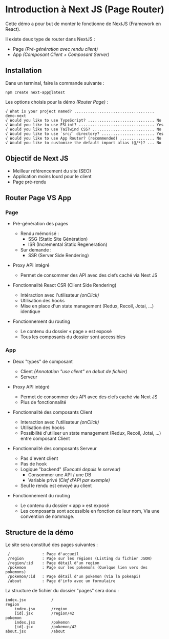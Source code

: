 # **Introduction à Next JS** (Page Router)

Cette démo a pour but de monter le fonctionne de NextJS (Framework en React).

Il existe deux type de router dans NextJS : 
- Page _(Pré-génération avec rendu client)_
- App _(Composant Client + Composant Server)_

## Installation
Dans un terminal, faire la commande suivante :
```
npm create next-app@latest
```

Les options choisis pour la démo _(Router Page)_ :
```
√ What is your project named? ................................... demo-next
√ Would you like to use TypeScript? ............................. No
√ Would you like to use ESLint? ................................. Yes
√ Would you like to use Tailwind CSS? ........................... No
√ Would you like to use `src/` directory? ....................... Yes
√ Would you like to use App Router? (recommended) ............... No
√ Would you like to customize the default import alias (@/*)? ... No
```

## Objectif de Next JS
- Meilleur référencement du site (SEO)
- Application moins lourd pour le client
- Page pré-rendu

## Router Page VS App

### Page
- Prè-génération des pages
    - Rendu mémorisé :
        - SSG (Static Site Génération)
        - ISR (Incremental Static Regeneration)
    - Sur demande :
        - SSR (Server Side Rendering)

- Proxy API intégré
    - Permet de consommer des API avec des clefs caché via Next JS

- Fonctionnalité React CSR (Client Side Rendering)
    - Intéraction avec l'utilisateur _(onClick)_
    - Utilisation des hooks
    - Mise en place d'un state management (Redux, Recoil, Jotai, ...) identique

- Fonctionnement du routing
    - Le contenu du dossier « page » est exposé
    - Tous les composants du dossier sont accessibles


### App
- Deux "types" de composant
    - Client _(Annotation "use client" en debut de fichier)_
    - Serveur

- Proxy API intégré
    - Permet de consommer des API avec des clefs caché via Next JS
    - Plus de fonctionnalité 

- Fonctionnalité des composants Client
    - Interaction avec l'utilisateur _(onClick)_
    - Utilisation des hooks
    - Possibilité d'utiliser un state management (Redux, Recoil, Jotai, ...) entre composant Client

- Fonctionnalité des composants Serveur
    - Pas d'event client
    - Pas de hook
    - Logique "backend" _(Executé depuis le serveur)_
        - Consommer une API / une DB
        - Variable privé _(Clef d'API par exemple)_
    - Seul le rendu est envoyé au client

- Fonctionnement du routing
    - Le contenu du dossier « app » est exposé
    - Les composants sont accessible en fonction de leur nom, Via une convention de nommage.


## Structure de la démo 
Le site sera constitué des pages suivantes : 
```
 /              : Page d'accueil
 /region        : Page sur les régions (Listing du fichier JSON)
 /region/:id    : Page détail d'un region
 /pokemon       : Page sur les pokemons (Quelque lien vers des pokemons)
 /pokemon/:id   : Page détail d'un pokemon (Via la pokeapi)
 /about         : Page d'info avec un formulaire
```

La structure de fichier du dossier "pages" sera donc : 
```
index.jsx           /
region
    index.jsx       /region
    [id].jsx        /region/42
pokemon
    index.jsx       /pokemon
    [id].jsx        /pokemon/42
about.jsx           /about
```
